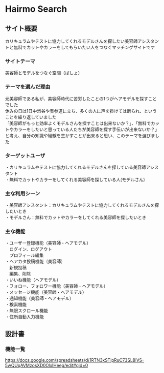 # Hairmo Search

## サイト概要
カリキュラムやテストに協力してくれるモデルさんを探したい美容師アシスタントと無料でカットやカラーをしてもらいたい人をつなぐマッチングサイトです

### サイトテーマ
美容師とモデルをつなぐ空間（ばしょ）

### テーマを選んだ理由
元美容師である私が、美容師時代に苦労したことの1つがヘアモデルを探すことでした</br>
休みの日は1日中渋谷や表参道に立ち、多くの人に声を掛けては断られ、ということを繰り返していました</br>
「美容師がもっと効率よくモデルさんを探すことは出来ないか？」、「無料でカットやカラーをしたいと思っている人たちが美容師を探す手伝いが出来ないか？」と考え、自分の知識や経験を生かすことが出来ると思い、このテーマを選びました

### ターゲットユーザ
・カリキュラムやテストに協力してくれるモデルさんを探している美容師アシスタント</br>
・無料でカットやカラーをしてくれる美容師を探している人(モデルさん)

### 主な利用シーン
・美容師アシスタント：カリキュラムやテストに協力してくれるモデルさんを探したいとき</br>
・モデルさん：無料でカットやカラーをしてくれる美容師を探したいとき

### 主な機能
・ユーザー登録機能（美容師・ヘアモデル）</br>
　ログイン、ログアウト</br>
　プロフィール編集</br>
・ヘアカタ投稿機能（美容師）</br>
　新規投稿</br>
　編集、削除</br>
・いいね機能（ヘアモデル）</br>
・フォロー、フォロワー機能（美容師・ヘアモデル）</br>
・メッセージ機能（美容師・ヘアモデル）</br>
・通知機能（美容師・ヘアモデル）</br>
・検索機能</br>
・無限スクロール機能</br>
・住所自動入力機能</br>

## 設計書

### 機能一覧
https://docs.google.com/spreadsheets/d/1RTN3xSTjpRuC73SL8lVS-5wQUqAVMzosXD0OlxIHeeg/edit#gid=0
